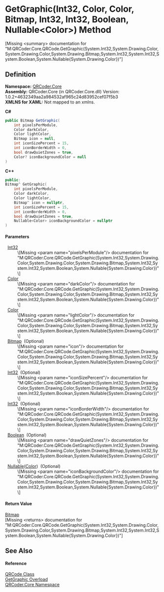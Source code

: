 # GetGraphic(Int32, Color, Color, Bitmap, Int32, Int32, Boolean, Nullable&lt;Color&gt;) Method


\[Missing &lt;summary&gt; documentation for "M:QRCoder.Core.QRCode.GetGraphic(System.Int32,System.Drawing.Color,System.Drawing.Color,System.Drawing.Bitmap,System.Int32,System.Int32,System.Boolean,System.Nullable{System.Drawing.Color})"\]



## Definition
**Namespace:** <a href="N_QRCoder_Core.md">QRCoder.Core</a>  
**Assembly:** QRCoder.Core (in QRCoder.Core.dll) Version: 1.0.2+4632349aa2a984532af965c24d83952cef07f5b3  
**XMLNS for XAML:** Not mapped to an xmlns.

**C#**
``` C#
public Bitmap GetGraphic(
	int pixelsPerModule,
	Color darkColor,
	Color lightColor,
	Bitmap icon = null,
	int iconSizePercent = 15,
	int iconBorderWidth = 0,
	bool drawQuietZones = true,
	Color? iconBackgroundColor = null
)
```
**C++**
``` C++
public:
Bitmap^ GetGraphic(
	int pixelsPerModule, 
	Color darkColor, 
	Color lightColor, 
	Bitmap^ icon = nullptr, 
	int iconSizePercent = 15, 
	int iconBorderWidth = 0, 
	bool drawQuietZones = true, 
	Nullable<Color> iconBackgroundColor = nullptr
)
```



#### Parameters
<dl><dt>  <a href="https://learn.microsoft.com/dotnet/api/system.int32" target="_blank" rel="noopener noreferrer">Int32</a></dt><dd>\[Missing &lt;param name="pixelsPerModule"/&gt; documentation for "M:QRCoder.Core.QRCode.GetGraphic(System.Int32,System.Drawing.Color,System.Drawing.Color,System.Drawing.Bitmap,System.Int32,System.Int32,System.Boolean,System.Nullable{System.Drawing.Color})"\]</dd><dt>  <a href="https://learn.microsoft.com/dotnet/api/system.drawing.color" target="_blank" rel="noopener noreferrer">Color</a></dt><dd>\[Missing &lt;param name="darkColor"/&gt; documentation for "M:QRCoder.Core.QRCode.GetGraphic(System.Int32,System.Drawing.Color,System.Drawing.Color,System.Drawing.Bitmap,System.Int32,System.Int32,System.Boolean,System.Nullable{System.Drawing.Color})"\]</dd><dt>  <a href="https://learn.microsoft.com/dotnet/api/system.drawing.color" target="_blank" rel="noopener noreferrer">Color</a></dt><dd>\[Missing &lt;param name="lightColor"/&gt; documentation for "M:QRCoder.Core.QRCode.GetGraphic(System.Int32,System.Drawing.Color,System.Drawing.Color,System.Drawing.Bitmap,System.Int32,System.Int32,System.Boolean,System.Nullable{System.Drawing.Color})"\]</dd><dt>  <a href="https://learn.microsoft.com/dotnet/api/system.drawing.bitmap" target="_blank" rel="noopener noreferrer">Bitmap</a>  (Optional)</dt><dd>\[Missing &lt;param name="icon"/&gt; documentation for "M:QRCoder.Core.QRCode.GetGraphic(System.Int32,System.Drawing.Color,System.Drawing.Color,System.Drawing.Bitmap,System.Int32,System.Int32,System.Boolean,System.Nullable{System.Drawing.Color})"\]</dd><dt>  <a href="https://learn.microsoft.com/dotnet/api/system.int32" target="_blank" rel="noopener noreferrer">Int32</a>  (Optional)</dt><dd>\[Missing &lt;param name="iconSizePercent"/&gt; documentation for "M:QRCoder.Core.QRCode.GetGraphic(System.Int32,System.Drawing.Color,System.Drawing.Color,System.Drawing.Bitmap,System.Int32,System.Int32,System.Boolean,System.Nullable{System.Drawing.Color})"\]</dd><dt>  <a href="https://learn.microsoft.com/dotnet/api/system.int32" target="_blank" rel="noopener noreferrer">Int32</a>  (Optional)</dt><dd>\[Missing &lt;param name="iconBorderWidth"/&gt; documentation for "M:QRCoder.Core.QRCode.GetGraphic(System.Int32,System.Drawing.Color,System.Drawing.Color,System.Drawing.Bitmap,System.Int32,System.Int32,System.Boolean,System.Nullable{System.Drawing.Color})"\]</dd><dt>  <a href="https://learn.microsoft.com/dotnet/api/system.boolean" target="_blank" rel="noopener noreferrer">Boolean</a>  (Optional)</dt><dd>\[Missing &lt;param name="drawQuietZones"/&gt; documentation for "M:QRCoder.Core.QRCode.GetGraphic(System.Int32,System.Drawing.Color,System.Drawing.Color,System.Drawing.Bitmap,System.Int32,System.Int32,System.Boolean,System.Nullable{System.Drawing.Color})"\]</dd><dt>  <a href="https://learn.microsoft.com/dotnet/api/system.nullable-1" target="_blank" rel="noopener noreferrer">Nullable</a>(<a href="https://learn.microsoft.com/dotnet/api/system.drawing.color" target="_blank" rel="noopener noreferrer">Color</a>)  (Optional)</dt><dd>\[Missing &lt;param name="iconBackgroundColor"/&gt; documentation for "M:QRCoder.Core.QRCode.GetGraphic(System.Int32,System.Drawing.Color,System.Drawing.Color,System.Drawing.Bitmap,System.Int32,System.Int32,System.Boolean,System.Nullable{System.Drawing.Color})"\]</dd></dl>

#### Return Value
<a href="https://learn.microsoft.com/dotnet/api/system.drawing.bitmap" target="_blank" rel="noopener noreferrer">Bitmap</a>  
\[Missing &lt;returns&gt; documentation for "M:QRCoder.Core.QRCode.GetGraphic(System.Int32,System.Drawing.Color,System.Drawing.Color,System.Drawing.Bitmap,System.Int32,System.Int32,System.Boolean,System.Nullable{System.Drawing.Color})"\]

## See Also


#### Reference
<a href="T_QRCoder_Core_QRCode.md">QRCode Class</a>  
<a href="Overload_QRCoder_Core_QRCode_GetGraphic.md">GetGraphic Overload</a>  
<a href="N_QRCoder_Core.md">QRCoder.Core Namespace</a>  
